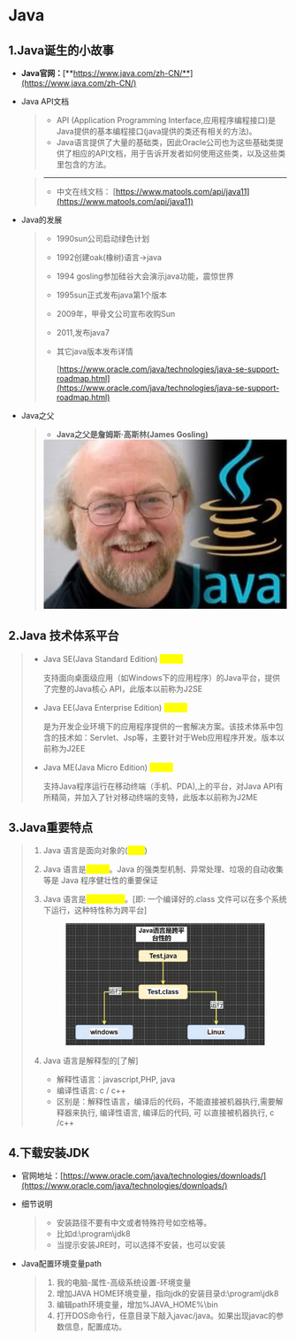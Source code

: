 # Java

## 1.Java诞生的小故事

* **Java官网：**[**https://www.java.com/zh-CN/**](https://www.java.com/zh-CN/)
*   Java API文档

    > * API (Application Programming Interface,应用程序编程接口)是Java提供的基本编程接口(java提供的类还有相关的方法)。
    > * Java语言提供了大量的基础类，因此Oracle公司也为这些基础类提供了相应的API文档，用于告诉开发者如何使用这些类，以及这些类里包含的方法。

    > ***
    >
    > * 中文在线文档： [https://www.matools.com/api/java11](https://www.matools.com/api/java11)


*   Java的发展

    > * 1990sun公司启动绿色计划
    > * 1992创建oak(橡树)语言->java
    > * 1994 gosling参加硅谷大会演示java功能，震惊世界
    > * 1995sun正式发布java第1个版本
    > * 2009年，甲骨文公司宣布收购Sun
    > * 2011,发布java7
    > *   其它java版本发布详情&#x20;
    >
    >     [https://www.oracle.com/java/technologies/java-se-support-roadmap.html](https://www.oracle.com/java/technologies/java-se-support-roadmap.html)
*   Java之父

    > * **Java之父是詹姆斯·高斯林(James Gosling)**
    >
    > <img src=".gitbook/assets/image (1) (1) (1) (1) (1).png" alt="" data-size="original">

## 2.Java 技术体系平台

> *   Java SE(Java Standard Edition) <mark style="color:yellow;">**标准版**</mark>
>
>     支持面向桌面级应用（如Windows下的应用程序）的Java平台，提供了完整的Java核心 API，此版本以前称为J2SE&#x20;
> *   Java EE(Java Enterprise Edition) <mark style="color:yellow;">**企业版**</mark>
>
>     是为开发企业环境下的应用程序提供的一套解决方案。该技术体系中包含的技术如：Servlet、Jsp等，主要针对于Web应用程序开发。版本以前称为J2EE&#x20;
> *   Java ME(Java Micro Edition) <mark style="color:yellow;">**小型版**</mark>
>
>     支持Java程序运行在移动终端（手机、PDA),上的平台，对Java API有所精简，并加入了针对移动终端的支特，此版本以前称为J2ME

## 3.Java重要特点

> 1. Java 语言是面向对象的(<mark style="color:yellow;">**OOP**</mark>)
> 2. Java 语言是<mark style="color:yellow;">**健壮的**</mark>。Java 的强类型机制、异常处理、垃圾的自动收集等是 Java 程序健壮性的重要保证
> 3.  Java 语言是<mark style="color:yellow;">**跨平台性的**</mark>。\[即: 一个编译好的.class 文件可以在多个系统下运行，这种特性称为跨平台]
>
>
>
>     <figure><img src=".gitbook/assets/image (1) (1) (1) (1) (1) (1) (1).png" alt="" width="563"><figcaption></figcaption></figure>
> 4. Java 语言是解释型的\[了解]&#x20;
>    * 解释性语言：javascript,PHP, java&#x20;
>    * 编译性语言: c / c++&#x20;
>    * 区别是：解释性语言，编译后的代码，不能直接被机器执行,需要解释器来执行, 编译性语言, 编译后的代码, 可 以直接被机器执行, c /c++

## 4.下载安装JDK

* 官网地址：[https://www.oracle.com/java/technologies/downloads/](https://www.oracle.com/java/technologies/downloads/)
*   细节说明

    > * 安装路径不要有中文或者特殊符号如空格等。
    > * 比如d:\program\jdk8
    > * 当提示安装JRE时，可以选择不安装，也可以安装


*   Java配置环境变量path

    > 1. 我的电脑-属性-高级系统设置-环境变量&#x20;
    > 2. 增加JAVA HOME环境变量，指向jdk的安装目录d:\program\jdk8
    > 3. 编辑path环境变量，增加%JAVA\_HOME%\bin
    > 4. 打开DOS命令行，任意目录下敲入javac/java。如果出现javac的参数信息，配置成功。

